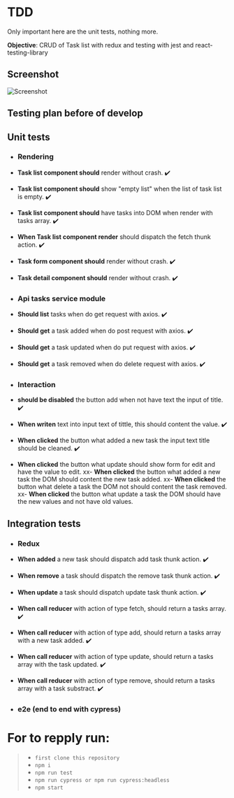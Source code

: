 # TDD
Only important here are the unit tests, nothing more.

**Objective**: CRUD of Task list with redux and testing with jest and react-testing-library

## Screenshot
![Screenshot](https://firebasestorage.googleapis.com/v0/b/files-service.appspot.com/o/images%2Ftdd%20react%20practice.png?alt=media&token=eaa0cd4d-ec4c-4c80-8f8c-f0542e17e2da)

## Testing plan before of develop
## Unit tests
- ### Rendering
- **Task list component should** render without crash. :heavy_check_mark:
- **Task list component should** show "empty list" when the list of task list is empty. :heavy_check_mark:
- **Task list component should** have tasks into DOM when render with tasks array. :heavy_check_mark:
- **When Task list component render** should dispatch the fetch thunk action. :heavy_check_mark:
- **Task form component should** render without crash. :heavy_check_mark:
- **Task detail component should** render without crash. :heavy_check_mark:

- ### Api tasks service module
- **Should list** tasks when do get request with axios. :heavy_check_mark:
- **Should get** a task added when do post request with axios. :heavy_check_mark:
- **Should get** a task updated when do put request with axios. :heavy_check_mark:
- **Should get** a task removed when do delete request with axios. :heavy_check_mark:

- ### Interaction
- **should be disabled** the button add when not have text the input of title. :heavy_check_mark:
- **When writen** text into input text of tittle, this should content the value. :heavy_check_mark:
- **When clicked** the button what added a new task the input text title should be cleaned. :heavy_check_mark:
- **When clicked** the button what update should show form for edit and have the value to edit.
xx- **When clicked** the button what added a new task the DOM should content the new task added.
xx- **When clicked** the button what delete a task the DOM not should content the task removed.
xx- **When clicked** the button what update a task the DOM should have the new values and not have old values.

## Integration tests
- ### Redux
- **When added** a new task should dispatch add task thunk action. :heavy_check_mark: 
- **When remove** a task should dispatch the remove task thunk action. :heavy_check_mark:
- **When update** a task should dispatch update task thunk action. :heavy_check_mark:

- **When call reducer** with action of type fetch, should return a tasks array.  :heavy_check_mark:
- **When call reducer** with action of type add, should return a tasks array with a new task added. :heavy_check_mark:
- **When call reducer** with action of type update, should return a tasks array with the task updated. :heavy_check_mark:
- **When call reducer** with action of type remove, should return a tasks array with a task substract. :heavy_check_mark:

- ### e2e (end to end with cypress)

# For to repply  run:
> - `first clone this repository`
> - `npm i`
> - `npm run test`
> - `npm run cypress or npm run cypress:headless`
> - `npm start`
